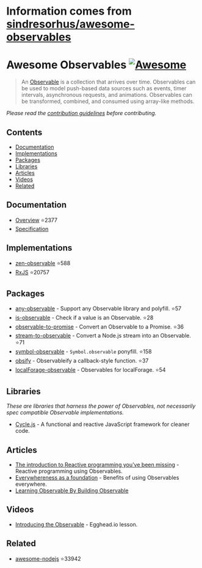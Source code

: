 # Information comes from [sindresorhus/awesome-observables](https://github.com/sindresorhus/awesome-observables)
# Awesome Observables [![Awesome](https://awesome.re/badge.svg)](https://awesome.re)

> An [Observable](https://github.com/zenparsing/es-observable) is a collection that arrives over time. Observables can be used to model push-based data sources such as events, timer intervals, asynchronous requests, and animations. Observables can be transformed, combined, and consumed using array-like methods.

*Please read the [contribution guidelines](contributing.md) before contributing.*

## Contents

- [Documentation](#documentation)
- [Implementations](#implementations)
- [Packages](#packages)
- [Libraries](#libraries)
- [Articles](#articles)
- [Videos](#videos)
- [Related](#related)

## Documentation

- [Overview](https://github.com/tc39/proposal-observable) :star:2377
- [Specification](https://tc39.github.io/proposal-observable/)

## Implementations

- [zen-observable](https://github.com/zenparsing/zen-observable) :star:588
- [RxJS](https://github.com/ReactiveX/RxJS) :star:20757

## Packages

- [any-observable](https://github.com/sindresorhus/any-observable) - Support any Observable library and polyfill. :star:57
- [is-observable](https://github.com/sindresorhus/is-observable) - Check if a value is an Observable. :star:28
- [observable-to-promise](https://github.com/sindresorhus/observable-to-promise) - Convert an Observable to a Promise. :star:36
- [stream-to-observable](https://github.com/jamestalmage/stream-to-observable) - Convert a Node.js stream into an Observable. :star:71
- [symbol-observable](https://github.com/blesh/symbol-observable) - `Symbol.observable` ponyfill. :star:158
- [obsify](https://github.com/samverschueren/obsify) - Observableify a callback-style function. :star:37
- [localForage-observable](https://github.com/thgreasi/localForage-observable) - Observables for localForage. :star:54

## Libraries

*These are libraries that harness the power of Observables, not necessarily spec compatible Observable implementations.*

- [Cycle.js](http://cycle.js.org) - A functional and reactive JavaScript framework for cleaner code.

## Articles

- [The introduction to Reactive programming you've been missing](https://gist.github.com/staltz/868e7e9bc2a7b8c1f754) - Reactive programming using Observables.
- [Everywhereness as a foundation](http://staltz.com/everywhereness-as-a-foundation.html) - Benefits of using Observables everywhere.
- [Learning Observable By Building Observable](https://medium.com/@benlesh/learning-observable-by-building-observable-d5da57405d87)

## Videos

- [Introducing the Observable](https://egghead.io/lessons/javascript-introducing-the-observable) - Egghead.io lesson.

## Related

- [awesome-nodejs](https://github.com/sindresorhus/awesome-nodejs) :star:33942

